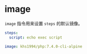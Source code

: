 # image

`image` 指令用来设置 `steps` 的默认镜像。

```yaml
steps:
  script: echo exec script

image: khs1994/php:7.4.0-cli-alpine
```

